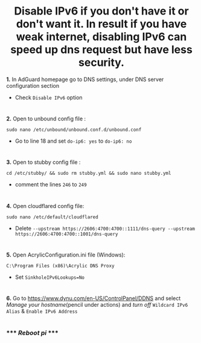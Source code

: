 <h1 align="center"><b>Disable IPv6 if you don't have it or don't want it. In result if you have weak internet, disabling IPv6 can speed up dns request but have less security.
</b> </h1>

**1.**  In AdGuard homepage go to DNS settings, under DNS server configuration section 

* Check `Disable IPv6` option
 
#

**2.**  Open to unbound config file :
       
    sudo nano /etc/unbound/unbound.conf.d/unbound.conf
       
* Go to line 18 and set `do-ip6: yes` to  `do-ip6: no`
 
#

**3.**  Open to stubby config file :

    cd /etc/stubby/ && sudo rm stubby.yml && sudo nano stubby.yml
    
* comment the lines `246` to `249`

#

**4.**  Open cloudflared config file:

    sudo nano /etc/default/cloudflared
        
* Delete `--upstream https://2606:4700:4700::1111/dns-query --upstream https://2606:4700:4700::1001/dns-query`

#

**5.**  Open AcrylicConfiguration.ini file (Windows):

    C:\Program Files (x86)\Acrylic DNS Proxy
        
* Set `SinkholeIPv6Lookups=No`
#

**6.**  Go to https://www.dynu.com/en-US/ControlPanel/DDNS and select _Manage your hostname_(pencil under actions) and *turn off* `Wildcard IPv6 Alias` & `Enable IPv6 Address`
#

### *** _Reboot pi_ ***
